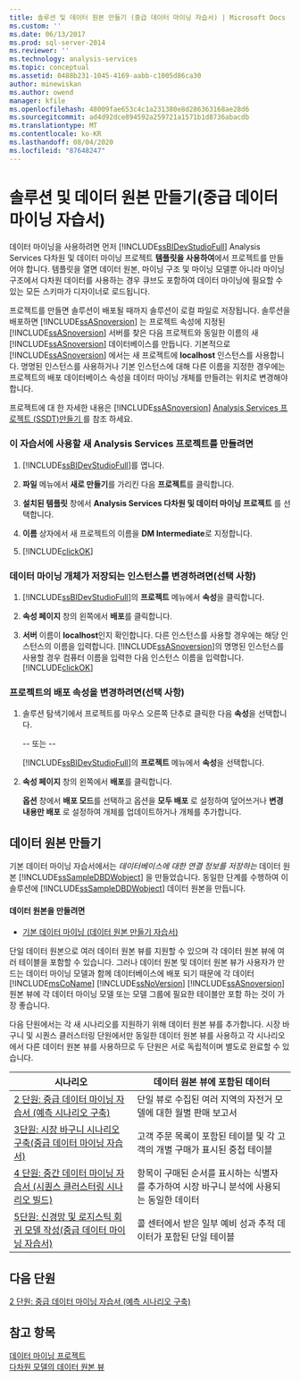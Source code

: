 ```yaml
---
title: 솔루션 및 데이터 원본 만들기 (중급 데이터 마이닝 자습서) | Microsoft Docs
ms.custom: ''
ms.date: 06/13/2017
ms.prod: sql-server-2014
ms.reviewer: ''
ms.technology: analysis-services
ms.topic: conceptual
ms.assetid: 0488b231-1045-4169-aabb-c1005d86ca30
author: minewiskan
ms.author: owend
manager: kfile
ms.openlocfilehash: 48009fae653c4c1a231380e8d286363168ae28d6
ms.sourcegitcommit: ad4d92dce894592a259721a1571b1d8736abacdb
ms.translationtype: MT
ms.contentlocale: ko-KR
ms.lasthandoff: 08/04/2020
ms.locfileid: "87648247"
---
```

# <a name="creating-a-solution-and-data-source-intermediate-data-mining-tutorial"></a>솔루션 및 데이터 원본 만들기(중급 데이터 마이닝 자습서)
  데이터 마이닝을 사용하려면 먼저 [!INCLUDE[ssBIDevStudioFull](../includes/ssbidevstudiofull-md.md)] Analysis Services 다차원 및 데이터 마이닝 프로젝트 **템플릿을 사용하여**에서 프로젝트를 만들어야 합니다. 템플릿을 열면 데이터 원본, 마이닝 구조 및 마이닝 모델뿐 아니라 마이닝 구조에서 다차원 데이터를 사용하는 경우 큐브도 포함하여 데이터 마이닝에 필요할 수 있는 모든 스키마가 디자이너로 로드됩니다.  
  
 프로젝트를 만들면 솔루션이 배포될 때까지 솔루션이 로컬 파일로 저장됩니다. 솔루션을 배포하면 [!INCLUDE[ssASnoversion](../includes/ssasnoversion-md.md)] 는 프로젝트 속성에 지정된 [!INCLUDE[ssASnoversion](../includes/ssasnoversion-md.md)] 서버를 찾은 다음 프로젝트와 동일한 이름의 새 [!INCLUDE[ssASnoversion](../includes/ssasnoversion-md.md)] 데이터베이스를 만듭니다. 기본적으로 [!INCLUDE[ssASnoversion](../includes/ssasnoversion-md.md)] 에서는 새 프로젝트에 **localhost** 인스턴스를 사용합니다. 명명된 인스턴스를 사용하거나 기본 인스턴스에 대해 다른 이름을 지정한 경우에는 프로젝트의 배포 데이터베이스 속성을 데이터 마이닝 개체를 만들려는 위치로 변경해야 합니다.  
  
 프로젝트에 대 한 자세한 내용은 [!INCLUDE[ssASnoversion](../includes/ssasnoversion-md.md)] [Analysis Services 프로젝트 &#40;SSDT&#41;만들기 ](https://docs.microsoft.com/analysis-services/multidimensional-models/create-an-analysis-services-project-ssdt)를 참조 하세요.  
  
### <a name="to-create-a-new-analysis-services-project-for-this-tutorial"></a>이 자습서에 사용할 새 Analysis Services 프로젝트를 만들려면  
  
1.  [!INCLUDE[ssBIDevStudioFull](../includes/ssbidevstudiofull-md.md)]를 엽니다.  
  
2.  **파일** 메뉴에서 **새로 만들기**를 가리킨 다음 **프로젝트**를 클릭합니다.  
  
3.  **설치된 템플릿** 창에서 **Analysis Services 다차원 및 데이터 마이닝 프로젝트** 를 선택합니다.  
  
4.  **이름** 상자에서 새 프로젝트의 이름을 **DM Intermediate**로 지정합니다.  
  
5.  [!INCLUDE[clickOK](../includes/clickok-md.md)]  
  
### <a name="to-change-the-instance-where-data-mining-objects-are-stored-optional"></a>데이터 마이닝 개체가 저장되는 인스턴스를 변경하려면(선택 사항)  
  
1.  [!INCLUDE[ssBIDevStudioFull](../includes/ssbidevstudiofull-md.md)]의 **프로젝트** 메뉴에서 **속성**을 클릭합니다.  
  
2.  **속성 페이지** 창의 왼쪽에서 **배포**를 클릭합니다.  
  
3.  **서버** 이름이 **localhost**인지 확인합니다. 다른 인스턴스를 사용할 경우에는 해당 인스턴스의 이름을 입력합니다. [!INCLUDE[ssASnoversion](../includes/ssasnoversion-md.md)]의 명명된 인스턴스를 사용할 경우 컴퓨터 이름을 입력한 다음 인스턴스 이름을 입력합니다. [!INCLUDE[clickOK](../includes/clickok-md.md)]  
  
### <a name="to-change-the-deployment-properties-for-a-project-optional"></a>프로젝트의 배포 속성을 변경하려면(선택 사항)  
  
1.  솔루션 탐색기에서 프로젝트를 마우스 오른쪽 단추로 클릭한 다음 **속성**을 선택합니다.  
  
     -- 또는 --  
  
     [!INCLUDE[ssBIDevStudioFull](../includes/ssbidevstudiofull-md.md)]의 **프로젝트** 메뉴에서 **속성**을 선택합니다.  
  
2.  **속성 페이지** 창의 왼쪽에서 **배포**를 클릭합니다.  
  
     **옵션** 창에서 **배포 모드**를 선택하고 옵션을 **모두 배포** 로 설정하여 덮어쓰거나 **변경 내용만 배포** 로 설정하여 개체를 업데이트하거나 개체를 추가합니다.  
  
## <a name="creating-a-data-source"></a>데이터 원본 만들기  
 기본 데이터 마이닝 자습서에서는 *데이터베이스에 대한 연결 정보를 저장하는* 데이터 원본 [!INCLUDE[ssSampleDBDWobject](../includes/sssampledbdwobject-md.md)] 을 만들었습니다. 동일한 단계를 수행하여 이 솔루션에 [!INCLUDE[ssSampleDBDWobject](../includes/sssampledbdwobject-md.md)] 데이터 원본을 만듭니다.  
  
#### <a name="to-create-a-data-source"></a>데이터 원본을 만들려면  
  
-   [기본 데이터 마이닝 &#40;데이터 원본 만들기 자습서&#41;](../../2014/tutorials/creating-a-data-source-basic-data-mining-tutorial.md)  
  
 단일 데이터 원본으로 여러 데이터 원본 뷰를 지원할 수 있으며 각 데이터 원본 뷰에 여러 테이블을 포함할 수 있습니다. 그러나 데이터 원본 및 데이터 원본 뷰가 사용자가 만드는 데이터 마이닝 모델과 함께 데이터베이스에 배포 되기 때문에 각 데이터 [!INCLUDE[msCoName](../includes/msconame-md.md)] [!INCLUDE[ssNoVersion](../includes/ssnoversion-md.md)] [!INCLUDE[ssASnoversion](../includes/ssasnoversion-md.md)] 원본 뷰에 각 데이터 마이닝 모델 또는 모델 그룹에 필요한 테이블만 포함 하는 것이 가장 좋습니다.  
  
 다음 단원에서는 각 새 시나리오를 지원하기 위해 데이터 원본 뷰를 추가합니다. 시장 바구니 및 시퀀스 클러스터링 단원에서만 동일한 데이터 원본 뷰를 사용하고 각 시나리오에서 다른 데이터 원본 뷰를 사용하므로 두 단원은 서로 독립적이며 별도로 완료할 수 있습니다.  
  
|시나리오|데이터 원본 뷰에 포함된 데이터|  
|--------------|-------------------------------------------|  
|[2 단원: 중급 데이터 마이닝 자습서 &#40;예측 시나리오 구축&#41;](../../2014/tutorials/lesson-2-building-a-forecasting-scenario-intermediate-data-mining-tutorial.md)|단일 뷰로 수집된 여러 지역의 자전거 모델에 대한 월별 판매 보고서|  
|[3단원: 시장 바구니 시나리오 구축&#40;중급 데이터 마이닝 자습서&#41;](../../2014/tutorials/lesson-3-building-a-market-basket-scenario-intermediate-data-mining-tutorial.md)|고객 주문 목록이 포함된 테이블 및 각 고객의 개별 구매가 표시된 중첩 테이블|  
|[4 단원: 중간 데이터 마이닝 자습서 &#40;시퀀스 클러스터링 시나리오 빌드&#41;](../../2014/tutorials/lesson-4-build-sequence-clustering-scenario-intermediate-data-mining.md)|항목이 구매된 순서를 표시하는 식별자를 추가하여 시장 바구니 분석에 사용되는 동일한 데이터|  
|[5단원: 신경망 및 로지스틱 회귀 모델 작성&#40;중급 데이터 마이닝 자습서&#41;](../../2014/tutorials/lesson-5-build-models-intermediate-data-mining-tutorial.md)|콜 센터에서 받은 일부 예비 성과 추적 데이터가 포함된 단일 테이블|  
  
## <a name="next-lesson"></a>다음 단원  
 [2 단원: 중급 데이터 마이닝 자습서 &#40;예측 시나리오 구축&#41;](../../2014/tutorials/lesson-2-building-a-forecasting-scenario-intermediate-data-mining-tutorial.md)  
  
## <a name="see-also"></a>참고 항목  
 [데이터 마이닝 프로젝트](../../2014/analysis-services/data-mining/data-mining-projects.md)   
 [다차원 모델의 데이터 원본 뷰](https://docs.microsoft.com/analysis-services/multidimensional-models/data-source-views-in-multidimensional-models)  
  
  
